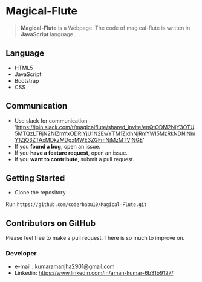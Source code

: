 # Magical-Flute



> **Magical-Flute** is a Webpage. The code of magical-flute is written in **JavaScript** language .


## Language

-   HTML5
-   JavaScript
-   Bootstrap
-   CSS

## Communication
-   Use slack for communication  'https://join.slack.com/t/magicalflute/shared_invite/enQtODM2NjY3OTU5MTQzLTRjN2NlZmYxODRlYjU1N2EwYTM1ZjdhNjRmYWI5MzRkNDNlNmY1ZjQ3ZTAxMDkzMDgxMWE3ZGFmNjMzMTVjNGE'
-   If you  **found a bug**, open an issue.
-   If you  **have a feature request**, open an issue.
-   If you  **want to contribute**, submit a pull request.


## Getting Started

-   Clone the repository

Run  `https://github.com/coderbabu10/Magical-Flute.git`


## Contributors on GitHub

Please feel free to make a pull request. There is so much to improve on.

### Developer
-   e-mail :  [kumaramanjha2901@gmail.com](mailto:kumaramanjha2901@gmail.com)
-   Linkedin: https://www.linkedin.com/in/aman-kumar-6b31b9127/


